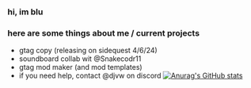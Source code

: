 ### hi, im blu
### here are some things about me / current projects
- gtag copy (releasing on sidequest 4/6/24)
- soundboard collab wit @Snakecodr11
- gtag mod maker (and mod templates)
- if you need help, contact @djvw on discord
[![Anurag's GitHub stats](https://github-readme-stats.vercel.app/api?username=bluishim)](https://github.com/anuraghazra/github-readme-stats)

